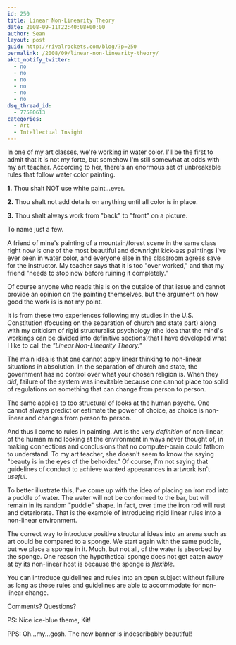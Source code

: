 ```yaml
---
id: 250
title: Linear Non-Linearity Theory
date: 2008-09-11T22:40:08+00:00
author: Sean
layout: post
guid: http://rivalrockets.com/blog/?p=250
permalink: /2008/09/linear-non-linearity-theory/
aktt_notify_twitter:
  - no
  - no
  - no
  - no
  - no
  - no
dsq_thread_id:
  - 77580613
categories:
  - Art
  - Intellectual Insight
---
```

In one of my art classes, we're working in water color. I'll be the first to admit that it is not my forte, but somehow I'm still somewhat at odds with my art teacher. According to her, there's an enormous set of unbreakable rules that follow water color painting.

**1.** Thou shalt NOT use white paint...ever.
  
**2.** Thou shalt not add details on anything until all color is in place.
  
**3.** Thou shalt always work from "back" to "front" on a picture.

To name just a few.

A friend of mine's painting of a mountain/forest scene in the same class right now is one of the most beautiful and downright kick-ass paintings I've ever seen in water color, and everyone else in the classroom agrees save for the instructor. My teacher says that it is too "over worked," and that my friend "needs to stop now before ruining it completely."

Of course anyone who reads this is on the outside of that issue and cannot provide an opinion on the painting themselves, but the argument on how good the work is is not my point.

It is from these two experiences following my studies in the U.S. Constitution (focusing on the separation of church and state part) along with my criticism of rigid structuralist psychology (the idea that the mind's workings can be divided into definitive sections)that I have developed what I like to call the _"Linear Non-Linearity Theory."_

The main idea is that one cannot apply linear thinking to non-linear situations in absolution. In the separation of church and state, the government has no control over what your chosen religion is. When they _did_, failure of the system was inevitable because one cannot place too solid of regulations on something that can change from person to person.

The same applies to too structural of looks at the human psyche. One cannot always predict or estimate the power of choice, as choice is non-linear and changes from person to person.

And thus I come to rules in painting. Art is the very _definition_ of non-linear, of the human mind looking at the environment in ways never thought of, in making connections and conclusions that no computer-brain could fathom to understand. To my art teacher, she doesn't seem to know the saying "beauty is in the eyes of the beholder." Of course, I'm not saying that guidelines of conduct to achieve wanted appearances in artwork isn't _useful_.

To better illustrate this, I've come up with the idea of placing an iron rod into a puddle of water. The water will not be conformed to the bar, but will remain in its random "puddle" shape. In fact, over time the iron rod will rust and deteriorate. That is the example of introducing rigid linear rules into a non-linear environment.

The correct way to introduce positive structural ideas into an arena such as art could be compared to a sponge. We start again with the same puddle, but we place a sponge in it. Much, but not all, of the water is absorbed by the sponge. One reason the hypothetical sponge does not get eaten away at by its non-linear host is because the sponge is _flexible_.

You can introduce guidelines and rules into an open subject without failure as long as those rules and guidelines are able to accommodate for non-linear change.

Comments? Questions?

PS: Nice ice-blue theme, Kit!

PPS: Oh...my...gosh.  The new banner is indescribably beautiful!
